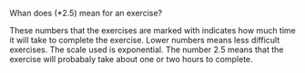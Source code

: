 Whan does (*2.5) mean for an exercise?

These numbers that the exercises are marked with indicates how much time it will take to complete the exercise. Lower numbers 
means less difficult exercises. The scale used is exponential. The number 2.5 means that the exercise will probabaly take about one or two hours to complete. 
